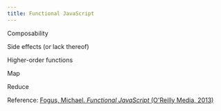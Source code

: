 ```yaml
---
title: Functional JavaScript
---
```


Composability

Side effects (or lack thereof)

Higher-order functions

Map

Reduce

Reference: [Fogus, Michael. _Functional JavaScript_ (O'Reilly Media, 2013)](http://shop.oreilly.com/product/0636920028857.do)